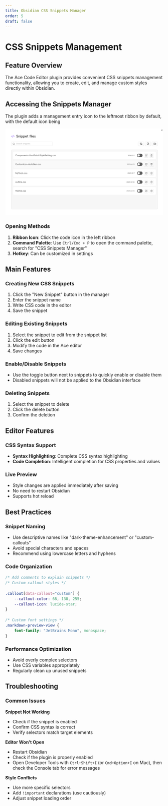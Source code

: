 ```yaml
---
title: Obsidian CSS Snippets Manager
order: 5
draft: false
---
```


# CSS Snippets Management

## Feature Overview

The Ace Code Editor plugin provides convenient CSS snippets management functionality, allowing you to create, edit, and manage custom styles directly within Obsidian.

## Accessing the Snippets Manager

The plugin adds a management entry icon to the leftmost ribbon by default, with the default icon being <LucideIcon name="Code" class="inline-icon"/>

![](../../../public/images/doc/ACE/snippets-manager-en.webp)

### Opening Methods

1. **Ribbon Icon**: Click the code icon in the left ribbon
2. **Command Palette**: Use `Ctrl/Cmd + P` to open the command palette, search for "CSS Snippets Manager"
3. **Hotkey**: Can be customized in settings

## Main Features

### Creating New CSS Snippets

1. Click the "New Snippet" button in the manager
2. Enter the snippet name
3. Write CSS code in the editor
4. Save the snippet

### Editing Existing Snippets

1. Select the snippet to edit from the snippet list
2. Click the edit button
3. Modify the code in the Ace editor
4. Save changes

### Enable/Disable Snippets

- Use the toggle button next to snippets to quickly enable or disable them
- Disabled snippets will not be applied to the Obsidian interface

### Deleting Snippets

1. Select the snippet to delete
2. Click the delete button
3. Confirm the deletion

## Editor Features

### CSS Syntax Support

- **Syntax Highlighting**: Complete CSS syntax highlighting
- **Code Completion**: Intelligent completion for CSS properties and values

### Live Preview

- Style changes are applied immediately after saving
- No need to restart Obsidian
- Supports hot reload

## Best Practices

### Snippet Naming

- Use descriptive names like "dark-theme-enhancement" or "custom-callouts"
- Avoid special characters and spaces
- Recommend using lowercase letters and hyphens

### Code Organization

```css
/* Add comments to explain snippets */
/* Custom callout styles */

.callout[data-callout="custom"] {
    --callout-color: 68, 138, 255;
    --callout-icon: lucide-star;
}

/* Custom font settings */
.markdown-preview-view {
    font-family: "JetBrains Mono", monospace;
}
```

### Performance Optimization

- Avoid overly complex selectors
- Use CSS variables appropriately
- Regularly clean up unused snippets

## Troubleshooting

### Common Issues

**Snippet Not Working**
- Check if the snippet is enabled
- Confirm CSS syntax is correct
- Verify selectors match target elements

**Editor Won't Open**
- Restart Obsidian
- Check if the plugin is properly enabled
- Open Developer Tools with `Ctrl+Shift+I` (or `Cmd+Option+I` on Mac), then check the Console tab for error messages

**Style Conflicts**
- Use more specific selectors
- Add `!important` declarations (use cautiously)
- Adjust snippet loading order